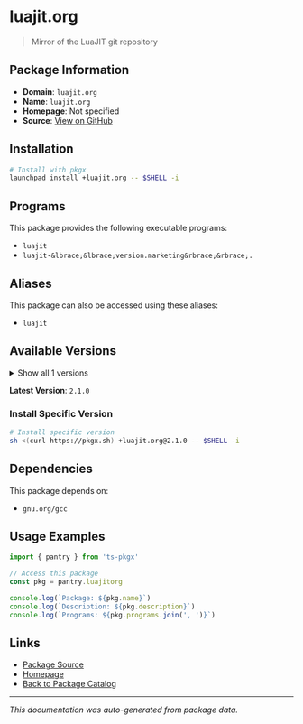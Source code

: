 # luajit.org

> Mirror of the LuaJIT git repository

## Package Information

- **Domain**: `luajit.org`
- **Name**: `luajit.org`
- **Homepage**: Not specified
- **Source**: [View on GitHub](https://github.com/pkgxdev/pantry/tree/main/projects/luajit.org/package.yml)

## Installation

```bash
# Install with pkgx
launchpad install +luajit.org -- $SHELL -i
```

## Programs

This package provides the following executable programs:

- `luajit`
- `luajit-&lbrace;&lbrace;version.marketing&rbrace;&rbrace;.`

## Aliases

This package can also be accessed using these aliases:

- `luajit`

## Available Versions

<details>
<summary>Show all 1 versions</summary>

- `2.1.0`

</details>

**Latest Version**: `2.1.0`

### Install Specific Version

```bash
# Install specific version
sh <(curl https://pkgx.sh) +luajit.org@2.1.0 -- $SHELL -i
```

## Dependencies

This package depends on:

- `gnu.org/gcc`

## Usage Examples

```typescript
import { pantry } from 'ts-pkgx'

// Access this package
const pkg = pantry.luajitorg

console.log(`Package: ${pkg.name}`)
console.log(`Description: ${pkg.description}`)
console.log(`Programs: ${pkg.programs.join(', ')}`)
```

## Links

- [Package Source](https://github.com/pkgxdev/pantry/tree/main/projects/luajit.org/package.yml)
- [Homepage](#)
- [Back to Package Catalog](../package-catalog.md)

---

*This documentation was auto-generated from package data.*
